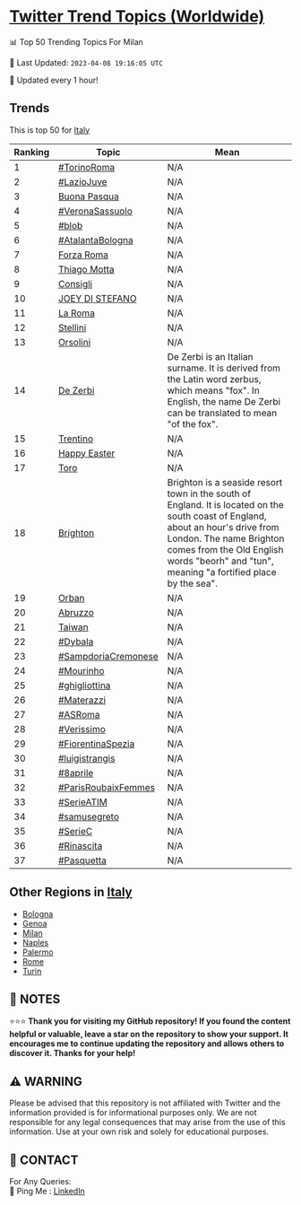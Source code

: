[Twitter Trend Topics (Worldwide)](https://github.com/ErcinDedeoglu/Twitter-Trend-Topics)
==========


📊 Top 50 Trending Topics For Milan

📆 Last Updated: `2023-04-08 19:16:05 UTC`

🔧 Updated every 1 hour!


## Trends

This is top 50 for [Italy](</Italy>)

| Ranking | Topic | Mean |
| ------- | ------------ | ------------ |
| 1 | [#TorinoRoma](http://twitter.com/search?q=%23TorinoRoma) | N/A |
| 2 | [#LazioJuve](http://twitter.com/search?q=%23LazioJuve) | N/A |
| 3 | [Buona Pasqua](http://twitter.com/search?q=Buona+Pasqua) | N/A |
| 4 | [#VeronaSassuolo](http://twitter.com/search?q=%23VeronaSassuolo) | N/A |
| 5 | [#blob](http://twitter.com/search?q=%23blob) | N/A |
| 6 | [#AtalantaBologna](http://twitter.com/search?q=%23AtalantaBologna) | N/A |
| 7 | [Forza Roma](http://twitter.com/search?q=Forza+Roma) | N/A |
| 8 | [Thiago Motta](http://twitter.com/search?q=Thiago+Motta) | N/A |
| 9 | [Consigli](http://twitter.com/search?q=Consigli) | N/A |
| 10 | [JOEY DI STEFANO](http://twitter.com/search?q=JOEY+DI+STEFANO) | N/A |
| 11 | [La Roma](http://twitter.com/search?q=La+Roma) | N/A |
| 12 | [Stellini](http://twitter.com/search?q=Stellini) | N/A |
| 13 | [Orsolini](http://twitter.com/search?q=Orsolini) | N/A |
| 14 | [De Zerbi](http://twitter.com/search?q=De+Zerbi) | De Zerbi is an Italian surname. It is derived from the Latin word zerbus, which means "fox". In English, the name De Zerbi can be translated to mean "of the fox". |
| 15 | [Trentino](http://twitter.com/search?q=Trentino) | N/A |
| 16 | [Happy Easter](http://twitter.com/search?q=Happy+Easter) | N/A |
| 17 | [Toro](http://twitter.com/search?q=Toro) | N/A |
| 18 | [Brighton](http://twitter.com/search?q=Brighton) | Brighton is a seaside resort town in the south of England. It is located on the south coast of England, about an hour's drive from London. The name Brighton comes from the Old English words "beorh" and "tun", meaning "a fortified place by the sea". |
| 19 | [Orban](http://twitter.com/search?q=Orban) | N/A |
| 20 | [Abruzzo](http://twitter.com/search?q=Abruzzo) | N/A |
| 21 | [Taiwan](http://twitter.com/search?q=Taiwan) | N/A |
| 22 | [#Dybala](http://twitter.com/search?q=%23Dybala) | N/A |
| 23 | [#SampdoriaCremonese](http://twitter.com/search?q=%23SampdoriaCremonese) | N/A |
| 24 | [#Mourinho](http://twitter.com/search?q=%23Mourinho) | N/A |
| 25 | [#ghigliottina](http://twitter.com/search?q=%23ghigliottina) | N/A |
| 26 | [#Materazzi](http://twitter.com/search?q=%23Materazzi) | N/A |
| 27 | [#ASRoma](http://twitter.com/search?q=%23ASRoma) | N/A |
| 28 | [#Verissimo](http://twitter.com/search?q=%23Verissimo) | N/A |
| 29 | [#FiorentinaSpezia](http://twitter.com/search?q=%23FiorentinaSpezia) | N/A |
| 30 | [#luigistrangis](http://twitter.com/search?q=%23luigistrangis) | N/A |
| 31 | [#8aprile](http://twitter.com/search?q=%238aprile) | N/A |
| 32 | [#ParisRoubaixFemmes](http://twitter.com/search?q=%23ParisRoubaixFemmes) | N/A |
| 33 | [#SerieATIM](http://twitter.com/search?q=%23SerieATIM) | N/A |
| 34 | [#samusegreto](http://twitter.com/search?q=%23samusegreto) | N/A |
| 35 | [#SerieC](http://twitter.com/search?q=%23SerieC) | N/A |
| 36 | [#Rinascita](http://twitter.com/search?q=%23Rinascita) | N/A |
| 37 | [#Pasquetta](http://twitter.com/search?q=%23Pasquetta) | N/A |



## Other Regions in [Italy](</Italy>)

* [Bologna](</Italy/Bologna.md>)
* [Genoa](</Italy/Genoa.md>)
* [Milan](</Italy/Milan.md>)
* [Naples](</Italy/Naples.md>)
* [Palermo](</Italy/Palermo.md>)
* [Rome](</Italy/Rome.md>)
* [Turin](</Italy/Turin.md>)



## 📝 NOTES

⭐⭐⭐ **Thank you for visiting my GitHub repository! If you found the content helpful or valuable, leave a star on the repository to show your support. It encourages me to continue updating the repository and allows others to discover it. Thanks for your help!**


## ⚠️ WARNING

Please be advised that this repository is not affiliated with Twitter and the information provided is for informational purposes only. We are not responsible for any legal consequences that may arise from the use of this information. Use at your own risk and solely for educational purposes.


## 📨 CONTACT

 For Any Queries:  
            🏓 Ping Me : [LinkedIn](https://www.linkedin.com/in/ercindedeoglu/)
